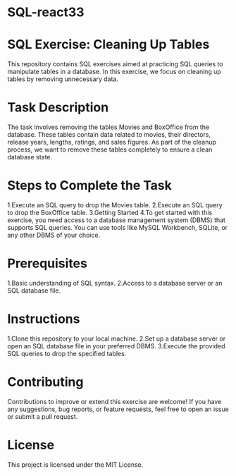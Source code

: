# SQL-react33
# SQL Exercise: Cleaning Up Tables
This repository contains SQL exercises aimed at practicing SQL queries to manipulate tables in a database. In this exercise, we focus on cleaning up tables by removing unnecessary data.

# Task Description
The task involves removing the tables Movies and BoxOffice from the database. These tables contain data related to movies, their directors, release years, lengths, ratings, and sales figures. As part of the cleanup process, we want to remove these tables completely to ensure a clean database state.

# Steps to Complete the Task
1.Execute an SQL query to drop the Movies table.
2.Execute an SQL query to drop the BoxOffice table.
3.Getting Started
4.To get started with this exercise, you need access to a database management system (DBMS) that supports SQL queries. You can use tools like MySQL Workbench, SQLite, or any other DBMS of your choice.

# Prerequisites
1.Basic understanding of SQL syntax.
2.Access to a database server or an SQL database file.
# Instructions
1.Clone this repository to your local machine.
2.Set up a database server or open an SQL database file in your preferred DBMS.
3.Execute the provided SQL queries to drop the specified tables.

# Contributing
Contributions to improve or extend this exercise are welcome! If you have any suggestions, bug reports, or feature requests, feel free to open an issue or submit a pull request.

# License
This project is licensed under the MIT License.
